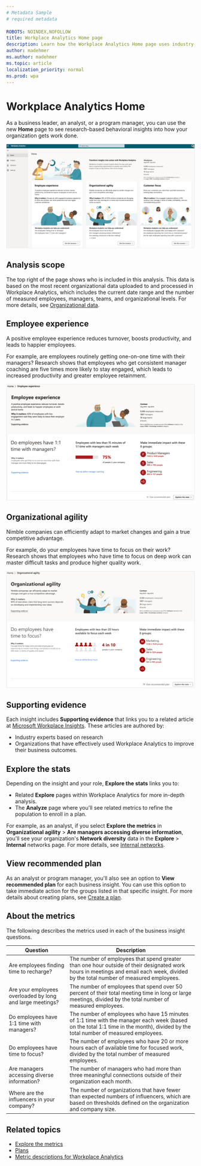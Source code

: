 ```yaml
---
# Metadata Sample
# required metadata

ROBOTS: NOINDEX,NOFOLLOW
title: Workplace Analytics Home page
description: Learn how the Workplace Analytics Home page uses industry-based research to show you actionable insights into more effective business outcomes
author: madehmer
ms.author: madehmer
ms.topic: article
localization_priority: normal 
ms.prod: wpa
---
```


# Workplace Analytics Home

As a business leader, an analyst, or a program manager, you can use the new **Home** page to see research-based behavioral insights into how your organization gets work done.

![Home page](../images/wpa/use/wpa-home.png)

## Analysis scope

The top right of the page shows who is included in this analysis. This data is based on the most recent organizational data uploaded to and processed in Workplace Analytics, which includes the current date range and the number of measured employees, managers, teams, and organizational levels. For more details, see [Organizational data](data-sourcesv2.md#organizational-data).

## Employee experience

A positive employee experience reduces turnover, boosts productivity, and leads to happier employees.

For example, are employees routinely getting one-on-one time with their managers? Research shows that employees who get consistent manager coaching are five times more likely to stay engaged, which leads to increased productivity and greater employee retainment.

![Employee experience](../images/wpa/use/employee-exp.png)

## Organizational agility

Nimble companies can efficiently adapt to market changes and gain a true competitive advantage.

For example, do your employees have time to focus on their work? Research shows that employees who have time to focus on deep work can master difficult tasks and produce higher quality work.

![Organizational agility](../images/wpa/use/org-agility.png)

## Supporting evidence

Each insight includes **Supporting evidence** that links you to a related article at [Microsoft Workplace Insights](https://insights.office.com/). These articles are authored by:

* Industry experts based on research
* Organizations that have effectively used Workplace Analytics to improve their business outcomes.

## Explore the stats

Depending on the insight and your role, **Explore the stats** links you to:

* Related **Explore** pages within Workplace Analytics for more in-depth analysis.
* The **Analyze** page where you'll see related metrics to refine the population to enroll in a plan.

For example, as an analyst, if you select **Explore the metrics** in **Organizational agility** > **Are managers accessing diverse information**, you'll see your organization's **Network diversity** data in the **Explore** > **Internal** networks page. For more details, see [Internal networks](explore-metrics-internal-networks.md).

## View recommended plan

As an analyst or program manager, you'll also see an option to **View recommended plan** for each business insight. You can use this option to take immediate action for the groups listed in that specific insight. For more details about creating plans, see [Create a plan](../tutorials/solutionsv2-task.md#create-a-plan).

## About the metrics

The following describes the metrics used in each of the business insight questions.

|Question |Description  |
|---------|--------------|
|Are employees finding time to recharge? |The number of employees that spend greater than one hour outside of their designated work hours in meetings and email each week, divided by the total number of measured employees. |
|Are your employees overloaded by long and large meetings? |The number of employees that spend over 50 percent of their total meeting time in long or large meetings, divided by the total number of measured employees. |
|Do employees have 1:1 time with managers? |The number of employees who have 15 minutes of 1:1 time with the manager each week (based on the total 1:1 time in the month), divided by the total number of measured employees. |
|Do employees have time to focus? |The number of employees who have 20 or more hours each of available time for focused work, divided by the total number of measured employees. |
|Are managers accessing diverse information? |The number of managers who had more than three meaningful connections outside of their organization each month. |
|Where are the influencers in your company? |The number of organizations that have fewer than expected numbers of influencers, which are based on thresholds defined on the organization and company size. |

## Related topics

* [Explore the metrics](explore-intro.md)
* [Plans](../tutorials/solutionsv2-intro.md)
* [Metric descriptions for Workplace Analytics](metric-definitions.md)